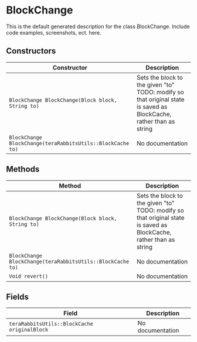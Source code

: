 
# BlockChange
This is the default generated description for the class BlockChange. Include code examples, screenshots, ect. here.

## Constructors
| Constructor  | Description              |
| ------------ | ------------------------ |
| `BlockChange BlockChange(Block block, String to)` | Sets the block to the given "to" TODO: modify so that original state is saved as BlockCache, rather than as string |
| `BlockChange BlockChange(teraRabbitsUtils::BlockCache to)` | No documentation |

## Methods
| Method                                                  | Description                                                                         |
| ------------------------------------------------------- | ----------------------------------------------------------------------------------- |
| `BlockChange BlockChange(Block block, String to)` | Sets the block to the given "to" TODO: modify so that original state is saved as BlockCache, rather than as string |
| `BlockChange BlockChange(teraRabbitsUtils::BlockCache to)` | No documentation |
| `Void revert()` | No documentation |

## Fields
| Field                                                  | Description                                                                                       |
| ------------------------------------------------------ | ------------------------------------------------------------------------------------------------- |
| `teraRabbitsUtils::BlockCache originalBlock` | No documentation |

